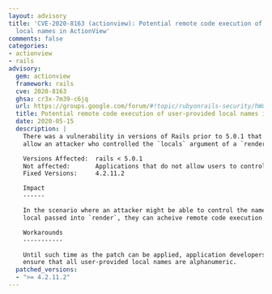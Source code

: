 ```yaml
---
layout: advisory
title: 'CVE-2020-8163 (actionview): Potential remote code execution of user-provided
  local names in ActionView'
comments: false
categories:
- actionview
- rails
advisory:
  gem: actionview
  framework: rails
  cve: 2020-8163
  ghsa: cr3x-7m39-c6jq
  url: https://groups.google.com/forum/#!topic/rubyonrails-security/hWuKcHyoKh0
  title: Potential remote code execution of user-provided local names in ActionView
  date: 2020-05-15
  description: |
    There was a vulnerability in versions of Rails prior to 5.0.1 that would
    allow an attacker who controlled the `locals` argument of a `render` call.

    Versions Affected:  rails < 5.0.1
    Not affected:       Applications that do not allow users to control the names of locals.
    Fixed Versions:     4.2.11.2

    Impact
    ------

    In the scenario where an attacker might be able to control the name of a
    local passed into `render`, they can acheive remote code execution.

    Workarounds
    -----------

    Until such time as the patch can be applied, application developers should
    ensure that all user-provided local names are alphanumeric.
  patched_versions:
  - ">= 4.2.11.2"
---
```

